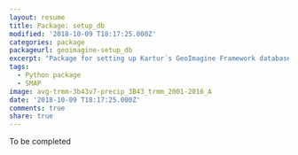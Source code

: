 ```yaml
---
layout: resume
title: Package: setup_db
modified: '2018-10-09 T18:17:25.000Z'
categories: package
packageurl: geoimagine-setup_db
excerpt: "Package for setting up Kartur´s GeoImagine Framework database"
tags:
  - Python package
  - SMAP
image: avg-trmm-3b43v7-precip_3B43_trmm_2001-2016_A
date: '2018-10-09 T18:17:25.000Z'
comments: true
share: true
---
```


To be completed
